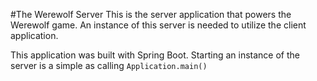 #The Werewolf Server
This is the server application that powers the Werewolf game. An instance of this server is needed to utilize the client application.
 
 This application was built with Spring Boot. Starting an instance of the server is a simple as calling `Application.main()`
